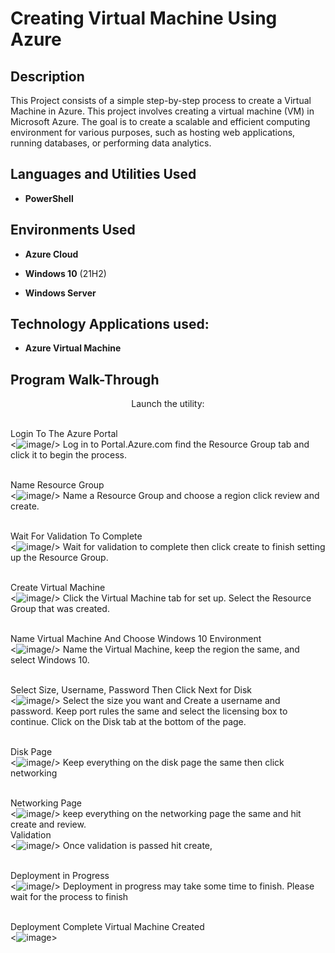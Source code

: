<h1>Creating Virtual Machine Using Azure</h1>

 

<h2>Description</h2>
This Project consists of a simple step-by-step process to create a Virtual Machine in Azure. This project involves creating a virtual machine (VM) in Microsoft Azure. The goal is to create a scalable and efficient computing environment for various purposes, such as hosting web applications, running databases, or performing data analytics.
<br />


<h2>Languages and Utilities Used</h2>

- <b>PowerShell</b> 


<h2>Environments Used </h2>

 - <b>Azure Cloud</b>
 
- <b>Windows 10</b> (21H2)

- <b>Windows Server</b>

<h2>Technology Applications used:</h2>

 - <b>Azure Virtual Machine</b>

<h2>Program Walk-Through</h2>
<p align="center">
Launch the utility: <br/>

 <br/>Login To The Azure Portal<br/>
 <![image](https://github.com/Thomasa696/Creating-Virtual-Machine/assets/164200083/33a9dc1a-6cde-4469-9c63-47908f18b438)/>
 Log in to Portal.Azure.com find the Resource Group tab and click it to begin the process.  

 <br/>Name Resource Group<br/>
 <![image](https://github.com/Thomasa696/Creating-Virtual-Machine/assets/164200083/e521dc57-6a9a-442b-84f5-b8a94acdf3c1)/>
 Name a Resource Group and choose a region click review and create.

<br/>Wait For Validation To Complete<br/>
<![image](https://github.com/Thomasa696/Creating-Virtual-Machine/assets/164200083/9b797a66-adfa-493e-9c63-6330c1b567ea)/>
Wait for validation to complete then click create to finish setting up the Resource Group.

<br/>Create Virtual Machine <br/>
<![image](https://github.com/Thomasa696/Creating-Virtual-Machine/assets/164200083/99b9e56f-9934-4874-a1fb-f10fd4d32253)/>
Click the Virtual Machine tab for set up.  Select the Resource Group that was created.

<br/>Name Virtual Machine And Choose Windows 10 Environment<br/>
<![image](https://github.com/Thomasa696/Creating-Virtual-Machine/assets/164200083/ce4ae0f8-133f-4146-a6f0-833404aab673)/>
Name the Virtual Machine, keep the region the same, and select Windows 10.

<br/>Select Size, Username, Password Then Click Next for Disk<br/>
<![image](https://github.com/Thomasa696/Creating-Virtual-Machine/assets/164200083/8f45c9c1-3796-4e8f-ab1f-9324f6390a14)/>
Select the size you want and Create a username and password. Keep port rules the same and select the licensing box to continue.
Click on the Disk tab at the bottom of the page.

<br/>Disk Page <br/>
<![image](https://github.com/Thomasa696/Creating-Virtual-Machine/assets/164200083/70129f9a-f3c3-4ca7-84ec-cd43539b4d34)/>
Keep everything on the disk page the same then click networking 

<br/> Networking Page<br/>
<![image](https://github.com/Thomasa696/Creating-Virtual-Machine/assets/164200083/9f5dafc2-11e2-40a3-9d61-367437fda646)/>
keep everything on the networking page the same and hit create and review.
<br/> Validation<br/>
<![image](https://github.com/Thomasa696/Creating-Virtual-Machine/assets/164200083/301a1ece-1004-4ce6-a84a-d32384f47568)/>
Once validation is passed hit create,

<br/>Deployment in Progress<br/>
<![image](https://github.com/Thomasa696/Creating-Virtual-Machine/assets/164200083/e4cc4ed0-0d32-45ea-83bd-04b975af9dbe)/>
Deployment in progress may take some time to finish. Please wait for the process to finish

<br/>Deployment Complete Virtual Machine Created<br/>
<![image](https://github.com/Thomasa696/Creating-Virtual-Machine/assets/164200083/6b052e97-a507-4977-affd-9d082559fa1d)>

